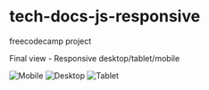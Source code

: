 # tech-docs-js-responsive
freecodecamp project

Final view - Responsive desktop/tablet/mobile

![Mobile](https://user-images.githubusercontent.com/46323883/220525167-e103fac9-ec2b-47ba-b107-0843e77531be.png)
![Desktop](https://user-images.githubusercontent.com/46323883/220525107-269662c3-8601-483f-82c6-24ce2f25e0e3.png)
![Tablet](https://user-images.githubusercontent.com/46323883/220525126-86495e21-e12b-4947-a2cb-5aa71b2ff7b3.png)

